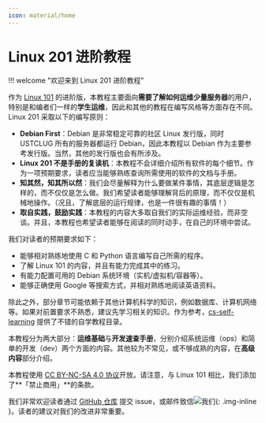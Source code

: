 ```yaml
---
icon: material/home
---
```


# Linux 201 进阶教程

!!! welcome "欢迎来到 Linux 201 进阶教程"

作为 [Linux 101](https://101.lug.ustc.edu.cn) 的进阶版，本教程主要面向**需要了解如何运维少量服务器**的用户，特别是和编者们一样的**学生运维**，因此和其他的教程在编写风格等方面存在不同。Linux 201 采取以下的编写原则：

- **Debian First**：Debian 是非常稳定可靠的社区 Linux 发行版，同时 USTCLUG 所有的服务器都运行 Debian，因此本教程以 Debian 作为主要参考发行版。当然，其他的发行版也会有所涉及。
- **Linux 201 不是手册的复读机**：本教程不会详细介绍所有软件的每个细节。作为一项预期要求，读者应当能够熟练查询所需使用的软件的文档与手册。
- **知其然，知其所以然**：我们会尽量解释为什么要做某件事情，其底层逻辑是怎样的，而不仅仅是怎么做。我们希望读者能够理解背后的原理，而不仅仅是机械地操作。（况且，了解底层的运行规律，也是一件很有趣的事情！）
- **取自实践，鼓励实践**：本教程的内容大多取自我们的实际运维经验，而非空谈。并且，本教程也希望读者能够在阅读的同时动手，在自己的环境中尝试。

我们对读者的预期要求如下：

- 能够相对熟练地使用 C 和 Python 语言编写自己所需的程序。
- 了解 Linux 101 的内容，并且有能力完成其中的练习。
- 有能力配置可用的 Debian 系统环境（实机/虚拟机/容器等）。
- 能够正确使用 Google 等搜索方式，并相对熟练地阅读英语资料。

除此之外，部分章节可能依赖于其他计算机科学的知识，例如数据库、计算机网络等。如果对前置要求不熟悉，建议先学习相关的知识。作为参考，[cs-self-learning](https://csdiy.wiki/) 提供了不错的自学教程目录。

本教程分为两大部分：**运维基础**与**开发速查手册**，分别介绍系统运维（ops）和简单的开发（dev）两个方面的内容。其他较为不常见，或不够成熟的内容，在**高级内容**部分介绍。

本教程使用 [CC BY-NC-SA 4.0 协议](https://creativecommons.org/licenses/by-nc-sa/4.0/)开放。请注意，与 Linux 101 相比，我们添加了**「禁止商用」**的条款。

我们非常欢迎读者通过 [GitHub 仓库](https://github.com/ustclug/Linux201-docs) 提交 issue，或邮件致信![我们](https://lug.ustc.edu.cn/static/email.png){: .img-inline }。读者的建议对我们的改进非常重要。
